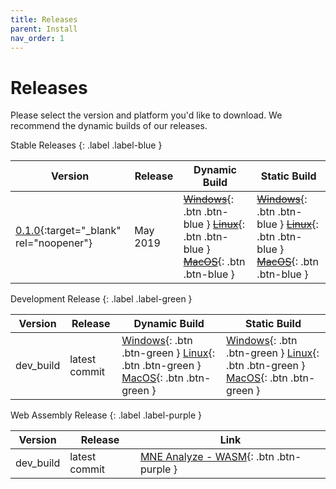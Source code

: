 ```yaml
---
title: Releases
parent: Install
nav_order: 1
---
```

# Releases

Please select the version and platform you'd like to download.
We recommend the dynamic builds of our releases.

Stable Releases
{: .label .label-blue }

| Version | Release | Dynamic Build | Static Build |
|-------|-------|-------|-------|
| [0.1.0](changelog.md#version-010){:target="_blank" rel="noopener"} | May 2019 | <span class="fs-2"> [~~Windows~~](){: .btn .btn-blue } [~~Linux~~](){: .btn .btn-blue } [~~MacOS~~](){: .btn .btn-blue } </span> | <span class="fs-2"> [~~Windows~~](){: .btn .btn-blue } [~~Linux~~](){: .btn .btn-blue } [~~MacOS~~](){: .btn .btn-blue } </span> |

Development Release
{: .label .label-green }

| Version | Release | Dynamic Build | Static Build |
|-------|-------|-------|-------|
| dev_build | latest commit | <span class="fs-2"> [Windows](https://github.com/mne-tools/mne-cpp/releases/download/dev_build/mne-cpp-windows-dynamic-x86_64.zip){: .btn .btn-green } [Linux](https://github.com/mne-tools/mne-cpp/releases/download/dev_build/mne-cpp-linux-dynamic-x86_64.tar.gz){: .btn .btn-green } [MacOS](https://github.com/mne-tools/mne-cpp/releases/download/dev_build/mne-cpp-macos-dynamic-x86_64.tar.gz){: .btn .btn-green } </span> | <span class="fs-2"> [Windows](https://github.com/mne-tools/mne-cpp/releases/download/dev_build/mne-cpp-windows-static-x86_64.zip){: .btn .btn-green } [Linux](https://github.com/mne-tools/mne-cpp/releases/download/dev_build/mne-cpp-linux-static-x86_64.tar.gz){: .btn .btn-green } [MacOS](https://github.com/mne-tools/mne-cpp/releases/download/dev_build/mne-cpp-macos-static-x86_64.tar.gz){: .btn .btn-green } </span> |

Web Assembly Release
{: .label .label-purple }

| Version | Release | Link |
|---------|------|------|
| dev_build | latest commit | <span class="fs-2"> [MNE Analyze - WASM](https://mne-cpp.github.io/wasm/mne_analyze.html){: .btn .btn-purple } </span> |
